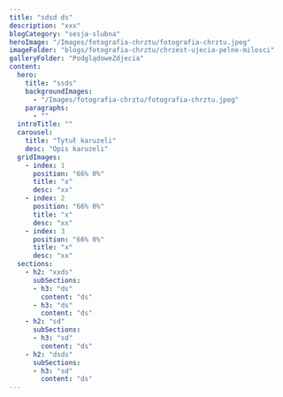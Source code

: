 ```yaml
---
title: "sdsd ds"
description: "xxx"
blogCategory: "sesja-slubna"
heroImage: "/Images/fotografia-chrztu/fotografia-chrztu.jpeg"
imageFolder: "blogs/fotografia-chrztu/chrzest-ujecia-pelne-milosci"
galleryFolder: "PodglądoweZdjecia"
content:
  hero:
    title: "ssds"
    backgroundImages:
      - "/Images/fotografia-chrztu/fotografia-chrztu.jpeg"
    paragraphs:
      - ""
  introTitle: ""
  carousel:
    title: "Tytuł karuzeli"
    desc: "Opis karuzeli"
  gridImages:
    - index: 1
      position: "66% 0%"
      title: "x"
      desc: "xx"
    - index: 2
      position: "66% 0%"
      title: "x"
      desc: "xx"
    - index: 3
      position: "66% 0%"
      title: "x"
      desc: "xx"
  sections:
    - h2: "xxds"
      subSections:
      - h3: "ds"
        content: "ds"
      - h3: "ds"
        content: "ds"
    - h2: "sd"
      subSections:
      - h3: "sd"
        content: "ds"
    - h2: "dsds"
      subSections:
      - h3: "sd"
        content: "ds"
---
```

